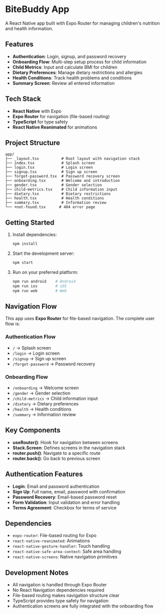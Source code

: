 # BiteBuddy App

A React Native app built with Expo Router for managing children's nutrition and health information.

## Features

- **Authentication**: Login, signup, and password recovery
- **Onboarding Flow**: Multi-step setup process for child information
- **Child Metrics**: Input and calculate BMI for children
- **Dietary Preferences**: Manage dietary restrictions and allergies
- **Health Conditions**: Track health problems and conditions
- **Summary Screen**: Review all entered information

## Tech Stack

- **React Native** with Expo
- **Expo Router** for navigation (file-based routing)
- **TypeScript** for type safety
- **React Native Reanimated** for animations

## Project Structure

```
app/
├── _layout.tsx          # Root layout with navigation stack
├── index.tsx            # Splash screen
├── login.tsx            # Login screen
├── signup.tsx           # Sign up screen
├── forgot-password.tsx  # Password recovery screen
├── onboarding.tsx       # Welcome and introduction
├── gender.tsx           # Gender selection
├── child-metrics.tsx    # Child information input
├── dietary.tsx          # Dietary restrictions
├── health.tsx           # Health conditions
├── summary.tsx          # Information review
└── +not-found.tsx      # 404 error page
```

## Getting Started

1. Install dependencies:
   ```bash
   npm install
   ```

2. Start the development server:
   ```bash
   npm start
   ```

3. Run on your preferred platform:
   ```bash
   npm run android    # Android
   npm run ios        # iOS
   npm run web        # Web
   ```

## Navigation Flow

This app uses **Expo Router** for file-based navigation. The complete user flow is:

### Authentication Flow
- `/` → Splash screen
- `/login` → Login screen
- `/signup` → Sign up screen  
- `/forgot-password` → Password recovery

### Onboarding Flow
- `/onboarding` → Welcome screen
- `/gender` → Gender selection
- `/child-metrics` → Child information input
- `/dietary` → Dietary preferences
- `/health` → Health conditions
- `/summary` → Information review

## Key Components

- **useRouter()**: Hook for navigation between screens
- **Stack.Screen**: Defines screens in the navigation stack
- **router.push()**: Navigate to a specific route
- **router.back()**: Go back to previous screen

## Authentication Features

- **Login**: Email and password authentication
- **Sign Up**: Full name, email, password with confirmation
- **Password Recovery**: Email-based password reset
- **Form Validation**: Input validation and error handling
- **Terms Agreement**: Checkbox for terms of service

## Dependencies

- `expo-router`: File-based routing for Expo
- `react-native-reanimated`: Animations
- `react-native-gesture-handler`: Touch handling
- `react-native-safe-area-context`: Safe area handling
- `react-native-screens`: Native navigation primitives

## Development Notes

- All navigation is handled through Expo Router
- No React Navigation dependencies required
- File-based routing makes navigation structure clear
- TypeScript provides type safety for navigation
- Authentication screens are fully integrated with the onboarding flow

